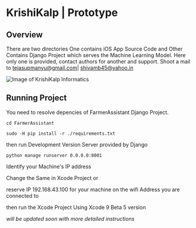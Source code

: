 # KrishiKalp | Prototype 



## Overview

There are two directories One contains iOS App Source Code and Other Contains Django Project which serves the Machine Learning Model.
Here only one is provided, contact authors for another and support. Shoot a mail to tejasupmanyu@gmail.com| shivamb45@yahoo.in

![Image of KrishiKalp Informatics](https://github.com/tejasupmanyu/DrCrop-iOS/InformaticsKrishikalp.png)
## Running Project

You need to resolve depencies of FarmerAssistant Django Project.

```cd FarmerAssistant```

```sudo -H pip install -r ./requirements.txt```

then run Development Version Server provided by Django

```python manage runserver 0.0.0.0:8001```

Identify your Machine's IP address 

Change the Same in Xcode Project or 

reserve IP 192.168.43.100 for your machine on the wifi Address you are connected to

then run the Xcode Project Using Xcode 9 Beta 5 version

*will be updated soon with more detailed instructions*


